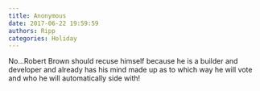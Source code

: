 ```yaml
---
title: Anonymous
date: 2017-06-22 19:59:59
authors: Ripp
categories: Holiday
---
```


 No...Robert Brown should recuse himself because he is a builder and developer and already has his mind made up as to  which  way he will vote and who he will automatically side with!